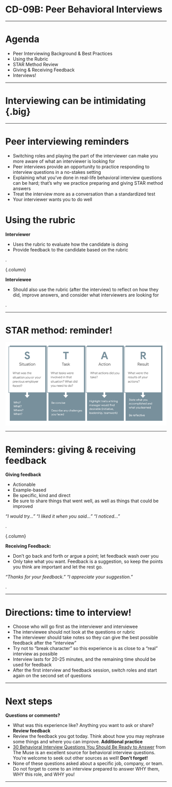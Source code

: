 # CD-09B: Peer Behavioral Interviews

<!--
Much like our peer technical interviews, today we’re going to apply what we learned in our behavioral interview session by conducting and experiencing peer interviews. 

As with peer technical interviews, today’s session is designed to give you the opportunity to interview AND be interviewed. This time we’ll be using behavioral interview questions, so it will be a bit of a different experience. The STAR method bank you created after our last session will definitely serve you well in this one, though we will ask you not to bring it to your peer interview so we can more completely model a real-life interview scenario.

Even when you apply for technical roles, you are very likely to get at least some behavioral interview questions so an employer can discern what it would be like to work with you. While this makes interview prep more demanding for technical folks like you than non-technical folks, it’s worth it to come to your interviews fully prepared.

Let’s get started!
-->

---

# Agenda

* Peer Interviewing Background & Best Practices
* Using the Rubric
* STAR Method Review
* Giving & Receiving Feedback
* Interviews!

<!--
We’ll start by going over some best practices and the rubric we’ll use, which is different from the last one. We’ll also review the STAR Method, which you’ll be applying in your interview answers. Finally we’ll go over some reminders for giving and receiving feedback meaningfully before diving into the interviews.
-->

---

# Interviewing can be intimidating {.big}

<!--
I want to reiterate that many people struggle with nerves and maybe even some dread when it comes to interviewing. Today’s session is to provide additional interview practice to help it all feel less intimidating in real-life interviews. 
-->

---

# Peer interviewing reminders

* Switching roles and playing the part of the interviewer can make you more aware of what an interviewer is looking for
* Peer interviews provide an opportunity to practice responding to interview questions in a no-stakes setting
* Explaining what you’ve done in real-life behavioral interview questions can be hard; that’s why we practice preparing and giving STAR method answers
* Treat the interview more as a conversation than a standardized test
* Your interviewer wants you to do well

<!--
Let’s go over some peer interview reminders that we discussed last time.
[Ask a student to read one or all of these reminders aloud.]
Does anyone have questions about these?
-->

# Using the rubric

**Interviewer**

* Uses the rubric to evaluate how the candidate is doing
* Provide feedback to the candidate based on the rubric

.

{.column}

**Interviewee**

* Should also use the rubric (after the interview) to reflect on how they did, improve answers, and consider what interviewers are looking for

.

<!--
Similar to our technical interviews, today’s activity will have an “interviewer” and “interviewee,” each with a different set of questions, and you will take turns interviewing one another and giving feedback for 35 minutes.

The interviewer will be provided a rubric — slightly different from the last one —  to help evaluate the interviewee. By using the basic rubric on the back of this page to measure your mock candidate’s answers, you can also start to understand how your future interviewers will be evaluating your own answers. The rubric will help the interviewer give feedback.
-->

---

# STAR method: reminder!

![](res/behavioralinterview01.png)

<!--
Remember from our last session that the best responses to behavioral interview questions are organized along the STAR method format. In the 1-2 minutes in which you’re responding to a behavioral interview question, you should format your answer using the STAR method: describe the situation, the task or tasks, the actions you took, and the result. Most behavioral interview questions start with “Tell me about a time when…” or “Describe a time when…” so interviewers are explicitly looking for you to tell a true story about your past academic or professional experiences. Practicing your stories — like we will today —- in this order and keeping this framework in your head will help you deliver more effective, organized answers in interviews. 
-->

---

# Reminders: giving & receiving feedback

**Giving feedback**
 
* Actionable
* Example-based
* Be specific, kind and direct
* Be sure to share things that went well, as well as things that could  be improved

*“I would try…”* 
*“I liked it when you said…”*
*“I noticed…”*

.

{.column}

**Receiving Feedback:**

* Don’t go back and forth or argue a point; let feedback wash over you
* Only take what you want. Feedback is a suggestion, so keep the points you think are important and let the rest go.

*“Thanks for your feedback.”*
*“I appreciate your suggestion.”*

.

<!--
The interviewer will provide feedback. Take a minute to gather your thoughts, and then make sure feedback is actionable, meaning that the interviewee can take an action to improve. You should also give an explicit example, especially of exact phrasing on answers that can be improved. Be sure to be as specific as possible, be kind, and be direct (but not mean). Also mention what went well, not only what could be improved. Try using the phrases here to give feedback. The interviewee should also take notes on feedback. 

When receiving feedback, remember feedback is a gift. It’s a way for people to show investment in you. At the same time, you only need to take what you want from it. Don’t dispute what your interviewer tells you. Go over feedback on your own and see where you need more practice or might improve.
-->

---

# Directions: time to interview!

* Choose who will go first as the interviewer and interviewee
* The interviewee should not look at the questions or rubric
* The interviewer should take notes so they can give the best possible feedback after the “interview”
* Try not to “break character” so this experience is as close to a “real” interview as possible 
* Interview lasts for 20-25 minutes, and the remaining time should be used for feedback
* After the first interview and feedback session, switch roles and start again on the second set of questions

<!--
After we go over these instructions, I’ll assign your partner and we’ll get started! 

First, you’ll head to a quiet part of the building or [insert another place] and then choose who will go first as the interviewee between the two of you. The interviewee should NOT look at the questions until it’s their turn to interview. One person’s questions are on the front of the handout I’m about to give you, and the other person’s questions are on the back. The interviewer should take notes so they give the most helpful feedback after the interview. Do your best not to break character. 

The interview should last for 20-25 minutes, and the remaining time should be used for feedback. After the interview and feedback, switch roles and begin on the second set of questions. 

You have 70 total minutes and need to hold yourselves accountable for timing and switching roles. Again, please use this time wisely to create an interview experience and get feedback.

What questions do you have before we get started?

[Divide students up into pairs that have been determined based on similar technical skill level.]

[Pass out CD-09B: Peer Behavioral Interview Questions Handout, assigning each student a set of questions by either handing them 

See you all back here at ____!

[Keep this slide up while students are dispersed interviewing, and progress to the next slide when they return.]
-->

---

# Next steps

**Questions or comments?**
* What was this experience like? Anything you want to ask or share?
**Review feedback**
* Review the feedback you got today. Think about how you may rephrase some things and where you can improve.
**Additional practice**
* [30 Behavioral Interview Questions You Should Be Ready to Answer](https://www.themuse.com/advice/30-behavioral-interview-questions-you-should-be-ready-to-answer) from The Muse is an excellent source for behavioral interview questions. You’re welcome to seek out other sources as well!
**Don’t forget!**
* None of these questions asked about a specific job, company, or team. Do not forget to come to an interview prepared to answer WHY them, WHY this role, and WHY you!

<!--
[Project this slide when everyone is back in the classroom after interviewing.]

Thank you all so much for participating in two back-to-back interviews! What was this experience like? Is there anything you’d like to comment on regarding either interviewing or being interviewed? 

[Solicit student contributions, and respond to each.]

Before we close out, I encourage you to review the feedback you received today from your partner. Consider revisiting some of your answers while they’re fresh in your mind and maybe writing out improved ones to reference for next time. 

If you’d like additional practice interviewing, I’ll be passing out a second set of interview questions and suggest choosing a different partner to diversity the interview experience.

[Pass out CD-09B: Peer Behavioral Interview Questions (B) to students.]

I hope you remember this from the technical interviews, but please don’t forget to come to an interview prepared  to answer why you’re interested in that role and that company. These answers should be very specific. Also be prepared  to answer why they should choose you. Don’t underestimate the power of enthusiasm here. People are proud of where they work and want other people to feel the same way!
-->

---









